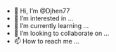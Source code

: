 - 👋 Hi, I’m @Djhen77
- 👀 I’m interested in ...
- 🌱 I’m currently learning ...
- 💞️ I’m looking to collaborate on ...
- 📫 How to reach me ...

<!---
Djhen77/Djhen77 is a ✨ special ✨ repository because its `README.md` (this file) appears on your GitHub pro
You can click the Preview link to take a look at your changes.
--->
